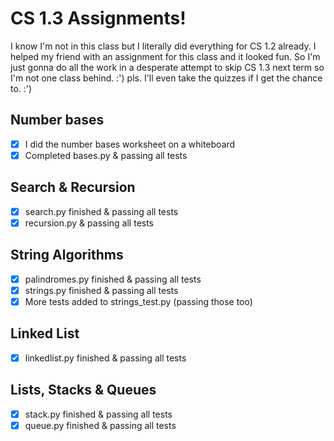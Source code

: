 # CS 1.3 Assignments!
I know I'm not in this class but I literally did everything for CS 1.2 already. I helped my friend with an assignment for this class and it looked fun. So I'm just gonna do all the work in a desperate attempt to skip CS 1.3 next term so I'm not one class behind. :') pls. I'll even take the quizzes if I get the chance to. :')

## Number bases
- [x] I did the number bases worksheet on a whiteboard
- [x] Completed bases.py & passing all tests

## Search & Recursion
- [x] search.py finished & passing all tests
- [x] recursion.py & passing all tests

## String Algorithms
- [x] palindromes.py finished & passing all tests
- [x] strings.py finished & passing all tests
- [x] More tests added to strings_test.py (passing those too)

## Linked List
- [x] linkedlist.py finished & passing all tests

## Lists, Stacks & Queues
- [x] stack.py finished & passing all tests
- [x] queue.py finished & passing all tests

